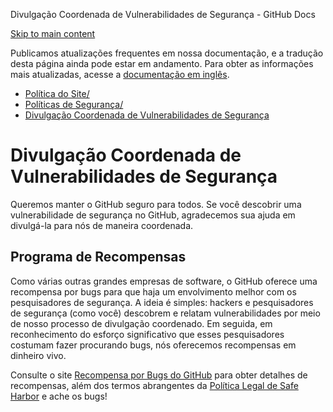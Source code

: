 Divulgação Coordenada de Vulnerabilidades de Segurança - GitHub Docs

[Skip to main content](#main-content)

Publicamos atualizações frequentes em nossa documentação, e a tradução desta página ainda pode estar em andamento. Para obter as informações mais atualizadas, acesse a [documentação em inglês](/en).

* [Política do Site/](/pt/site-policy)
* [Políticas de Segurança/](/pt/site-policy/security-policies)
* [Divulgação Coordenada de Vulnerabilidades de Segurança](/pt/site-policy/security-policies/coordinated-disclosure-of-security-vulnerabilities)

Divulgação Coordenada de Vulnerabilidades de Segurança
==========

Queremos manter o GitHub seguro para todos. Se você descobrir uma vulnerabilidade de segurança no GitHub, agradecemos sua ajuda em divulgá-la para nós de maneira coordenada.

[](#bounty-program)Programa de Recompensas
----------

Como várias outras grandes empresas de software, o GitHub oferece uma recompensa por bugs para que haja um envolvimento melhor com os pesquisadores de segurança. A ideia é simples: hackers e pesquisadores de segurança (como você) descobrem e relatam vulnerabilidades por meio de nosso processo de divulgação coordenado. Em seguida, em reconhecimento do esforço significativo que esses pesquisadores costumam fazer procurando bugs, nós oferecemos recompensas em dinheiro vivo.

Consulte o site [Recompensa por Bugs do GitHub](https://bounty.github.com) para obter detalhes de recompensas, além dos termos abrangentes da [Política Legal de Safe Harbor](/pt/articles/github-bug-bounty-program-legal-safe-harbor) e ache os bugs!
